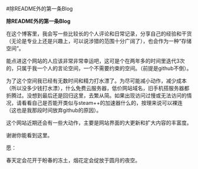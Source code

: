#除README外的第一条Blog

**除README外的第一条Blog**

在这个博客里，我会写一些比较长的个人评论和日常记录，分享自己的经验和干货（无论是专业上还是兴趣上，可以说涉猎的范围十分广阔了），也会作为一种“存储空间”。

能点进这个网站的人应该非常非常幸运吧，这可是个在两年多的时间里迭代3次的，只属于我一个人的言论空间，一个不需要约束的空间。（前提是github不倒）。

为了这个空间我已经有无数时间和精力打水漂了。为尽可能减小动作，减少成本（所以没多少钱打水漂），什么免费云服务器，低价网站域名，旧手机搭服务器都折腾过。没想到最后还是回归这里，去繁从简。如果出现访问过慢或无法访问的情况，请看看自己是否能开类似与steam++的加速器什么的，按理来说可以裸连（这也是我那段时间放弃github的原因）。

这个网站近期还会有一些大动作，主要是网站界面的大更新和扩大内容的丰富度。

谢谢你能看到这里。

愿：

春天定会花开于盼春的冻土，烟花定会绽放于圆月的夜空。
